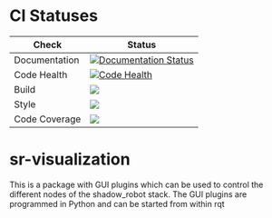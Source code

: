 # CI Statuses

Check | Status
---|---
Documentation|[![Documentation Status](https://readthedocs.org/projects/sr-visualization/badge/?version=latest)](http://sr-visualization.readthedocs.org)
Code Health|[![Code Health](https://landscape.io/github/shadow-robot/sr-visualization/indigo-devel/landscape.svg?style=flat)](https://landscape.io/github/shadow-robot/sr-visualization/kinetic-devel)
Build|[<img src="https://codebuild.eu-west-2.amazonaws.com/badges?uuid=eyJlbmNyeXB0ZWREYXRhIjoiekl0dll5ZlJZU2hQOTdZTnptVWNwOHNUTVhtZXZWZ213cjVOUCtNaDJMbTQycm5OM3JMRGw0Mk9SN09MUG1Sc1VDd09HTG8vNUIvLzkvYlNBanJid1JFPSIsIml2UGFyYW1ldGVyU3BlYyI6IkFVOUZoRnRKTjVaMmJtR3EiLCJtYXRlcmlhbFNldFNlcmlhbCI6MX0%3D&branch=melodic-devel"/>](https://eu-west-2.console.aws.amazon.com/codesuite/codebuild/projects/auto_sr-visualization_melodic-devel_install_check/)
Style|[<img src="https://codebuild.eu-west-2.amazonaws.com/badges?uuid=eyJlbmNyeXB0ZWREYXRhIjoid3dkYkRaY3doZ2IxeWRja3E1L2FTazN3RVNGR3lzK0pRTGdid0lWeVR0bkk5WHk4bGJhUmxVVG50cktkZlA4UWp6L291R2gyTDZkYlhuRGw4OExENjdBPSIsIml2UGFyYW1ldGVyU3BlYyI6IjVIM0NPd2dQRlh2WUw4WmEiLCJtYXRlcmlhbFNldFNlcmlhbCI6MX0%3D&branch=melodic-devel"/>](https://eu-west-2.console.aws.amazon.com/codesuite/codebuild/projects/auto_sr-visualization_melodic-devel_style_check/)
Code Coverage|[<img src="https://codebuild.eu-west-2.amazonaws.com/badges?uuid=eyJlbmNyeXB0ZWREYXRhIjoibW9TSTF0c2Y4bDQwWnA2dkRpVWpsOTRwam5LVWNJNFphS0x0eGdqd0JxMEQ5TElnb0QyK1d3TnVCU05yaHJHR2NSTnBrOFdzNEhEWXRtUEE5WlZWYVpVPSIsIml2UGFyYW1ldGVyU3BlYyI6IjQ3WHJCcG0zdHRPeHZ1TWQiLCJtYXRlcmlhbFNldFNlcmlhbCI6MX0%3D&branch=melodic-devel"/>](https://eu-west-2.console.aws.amazon.com/codesuite/codebuild/projects/auto_sr-visualization_melodic-devel_code_coverage/)

# sr-visualization

This is a package with GUI plugins which can be used to control the different nodes of the shadow_robot stack. The GUI plugins are programmed in Python and can be started from within rqt
